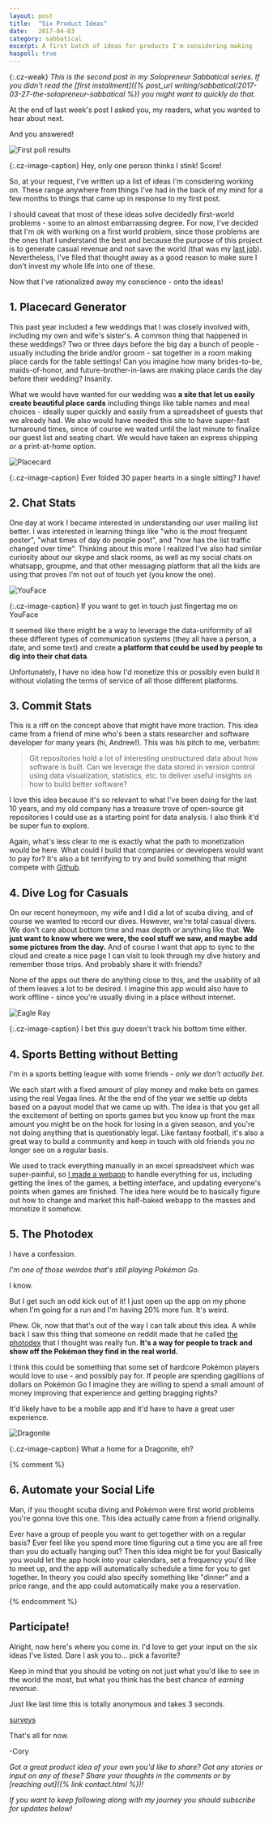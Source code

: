 ```yaml
---
layout: post
title:  "Six Product Ideas"
date:   2017-04-03
category: sabbatical
excerpt: A first batch of ideas for products I'm considering making
haspoll: true
---
```

{:.cz-weak}
*This is the second post in my Solopreneur Sabbatical series.
If you didn't read the [first installment]({% post_url writing/sabbatical/2017-03-27-the-solopreneur-sabbatical %}) you might want to quickly do that.*

At the end of last week's post I asked you, my readers, what you wanted to hear about next.

And you answered!

![First poll results](/images/six-ideas/poll-results.png)

{:.cz-image-caption}
Hey, only one person thinks I stink! Score!

So, at your request, I've written up a list of ideas I'm considering working on.
These range anywhere from things I've had in the back of my mind for a few months to things that came up in response to my first post.

I should caveat that most of these ideas solve decidedly first-world problems - some to an almost embarrassing degree.
For now, I've decided that I'm ok with working on a first world problem, since those problems are the ones that I understand the best
and because the purpose of this project is to generate casual revenue and not save the world (that was my [last job](http://www.dimagi.com/)).
Nevertheless, I've filed that thought away as a good reason to make sure I don't invest my whole life into one of these.

Now that I've rationalized away my conscience - onto the ideas!

## 1. Placecard Generator

This past year included a few weddings that I was closely involved with, including my own and wife's sister's.
A common thing that happened in these weddings?
Two or three days before the big day a bunch of people - usually including the bride and/or groom -
sat together in a room making place cards for the table settings!
Can you imagine how many brides-to-be, maids-of-honor, and future-brother-in-laws are making place cards the day before their wedding?
Insanity.

What we would have wanted for our wedding was **a site that let us easily create beautiful place cards** including things like table names and meal choices -
ideally super quickly and easily from a spreadsheet of guests that we already had.
We also would have needed this site to have super-fast turnaround times, since of course we waited until the last minute to finalize our guest list and seating chart.
We would have taken an express shipping or a print-at-home option.

![Placecard](/images/six-ideas/placecard-hearts.jpg)

{:.cz-image-caption}
Ever folded 30 paper hearts in a single sitting? I have!

## 2. Chat Stats

One day at work I became interested in understanding our user mailing list better.
I was interested in learning things like "who is the most frequent poster", "what times of day do people post",
and "how has the list traffic changed over time".
Thinking about this more I realized I've also had similar curiosity about our skype and slack rooms, as well as my social chats on whatsapp, groupme,
and that other messaging platform that all the kids are using that proves I'm not out of touch yet (you know the one).

![YouFace](/images/six-ideas/youface.png)

{:.cz-image-caption}
If you want to get in touch just fingertag me on YouFace


It seemed like there might be a way to leverage the data-uniformity of all these different types of communication systems
(they all have a person, a date, and some text) and create **a platform that could be used by people to dig into their chat data**.

Unfortunately, I have no idea how I'd monetize this or possibly even build it without violating the terms of service of
all those different platforms.

## 3. Commit Stats

This is a riff on the concept above that might have more traction.
This idea came from a friend of mine who's been a stats researcher and software developer for many years (hi, Andrew!).
This was his pitch to me, verbatim:

> Git repositories hold a lot of interesting unstructured data about how software is built.
> Can we leverage the data stored in version control using data visualization, statistics, etc. to deliver useful insights on how to build better software?

I love this idea because it's so relevant to what I've been doing for the last 10 years, and my old company has a treasure trove of open-source
git repositories I could use as a starting point for data analysis.
I also think it'd be super fun to explore.

Again, what's less clear to me is exactly what the path to monetization would be here.
What could I build that companies or developers would want to pay for?
It's also a bit terrifying to try and build something that might compete with [Github](https://github.com/).

## 4. Dive Log for Casuals

On our recent honeymoon, my wife and I did a lot of scuba diving, and of course we wanted to record our dives.
However, we're total casual divers. We don't care about bottom time and max depth or anything like that.
**We just want to know where we were, the cool stuff we saw, and maybe add some pictures from the day.**
And of course I want that app to sync to the cloud and create a nice page I can visit to look through my dive history and remember those trips.
And probably share it with friends?

None of the apps out there do anything close to this, and the usability of all of them leaves a lot to be desired.
I imagine this app would also have to work offline - since you're usually diving in a place without internet.

![Eagle Ray](/images/six-ideas/eagle-ray.jpg)

{:.cz-image-caption}
I bet this guy doesn't track his bottom time either.

## 4. Sports Betting without Betting

I'm in a sports betting league with some friends - *only we don't actually bet*.

We each start with a fixed amount of play money and make bets on games using the real Vegas lines.
At the the end of the year we settle up debts based on a payout model that we came up with.
The idea is that you get all the excitement of betting on sports games but you know up front the max amount you might be on the hook for losing in a given season,
and you're not doing anything that is questionably legal.
Like fantasy football, it's also a great way to build a community and keep in touch with old friends you no longer see on a regular basis.

We used to track everything manually in an excel spreadsheet which was super-painful, so [I made a webapp](http://effthehouse.com/) to handle everything for us,
including getting the lines of the games, a betting interface, and updating everyone's points when games are finished.
The idea here would be to basically figure out how to change and market this half-baked webapp to the masses and monetize it somehow.

## 5. The Photodex

I have a confession.

*I'm one of those weirdos that's still playing Pokémon Go.*

I know.

But I get such an odd kick out of it! I just open up the app on my phone when I'm going for a run and I'm having 20% more fun. It's weird.

Phew. Ok, now that that's out of the way I can talk about this idea.
A while back I saw this thing that someone on reddit made that he called [the photodex](http://jtatomico.photodex.io/) that I thought was really fun.
**It's a way for people to track and show off the Pokémon they find in the real world.**

I think this could be something that some set of hardcore Pokémon players would love to use - and possibly pay for.
If people are spending gagillions of dollars on Pokémon Go I imagine they are willing to spend a small amount of money
improving that experience and getting bragging rights?

It'd likely have to be a mobile app and it'd have to have a great user experience.

![Dragonite](/images/six-ideas/dragonite.jpg)

{:.cz-image-caption}
What a home for a Dragonite, eh?

{% comment %}
## 6. Automate your Social Life

Man, if you thought scuba diving and Pokémon were first world problems you're gonna love this one.
This idea actually came from a friend originally.

Ever have a group of people you want to get together with on a regular basis?
Ever feel like you spend more time figuring out a time you are all free than you do actually hanging out?
Then this idea might be for you!
Basically you would let the app hook into your calendars, set a frequency you'd like to meet up,
and the app will automatically schedule a time for you to get together.
In theory you could also specify something like "dinner" and a price range, and the app could automatically make you a reservation.

{% endcomment %}

## Participate!

Alright, now here's where you come in. I'd love to get your input on the six ideas I've listed.
Dare I ask you to... pick a favorite?

Keep in mind that you should be voting on not just what you'd like to see in the world the most, but what you think has the best chance of *earning revenue*.

Just like last time this is totally anonymous and takes 3 seconds.

<a class="cz-poll-link" href='https://www.survey-maker.com' poll='1028726x96B28005-43' style='width:100%; text-align:right;'>surveys</a>

That's all for now.

-Cory

*Got a great product idea of your own you'd like to share?
Got any stories or input on any of these?
Share your thoughts in the comments or by [reaching out]({% link contact.html %})!*

*If you want to keep following along with my journey you should subscribe for updates below!*
